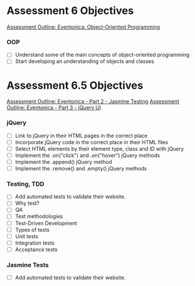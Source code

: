 # Assessment 6 Objectives

[Assessment Outline: Eventonica: Object-Oriented Programming](../projects/eventonica/eventonica-part1-objects.md)

### OOP

- [ ] Understand some of the main concepts of object-oriented programming
- [ ] Start developing an understanding of objects and classes

# Assessment 6.5 Objectives

[Assessment Outline: Eventonica - Part 2 - Jasmine Testing](../projects/eventonica/eventonica-part2-testing.md)
[Assessment Outline: Eventonica - Part 3 - jQuery UI](../projects/eventonica/eventonica-part3-jquery-ui.md)

### jQuery

- [ ] Link to jQuery in their HTML pages in the correct place
- [ ] Incorporate jQuery code in the correct place in their HTML files
- [ ] Select HTML elements by their element type, class and ID with jQuery
- [ ] Implement the .on("click") and .on("hover") jQuery methods
- [ ] Implement the .append() jQuery method
- [ ] Implement the .remove() and .empty() jQuery methods

### Testing, TDD

- [ ] Add automated tests to validate their website.
- [ ] Why test?
- [ ] QA
- [ ] Test methodologies
- [ ] Test-Driven Development
- [ ] Types of tests
- [ ] Unit tests
- [ ] Integration tests
- [ ] Acceptance tests

### Jasmine Tests

- [ ] Add automated tests to validate their website.

